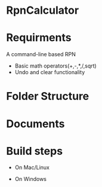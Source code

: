# RpnCalculator

# Requirments
A command-line based RPN
* Basic math operators(+,-,*,/,sqrt)
* Undo and clear functionality

# Folder Structure

# Documents

# Build steps
* On Mac/Linux

* On Windows

#

